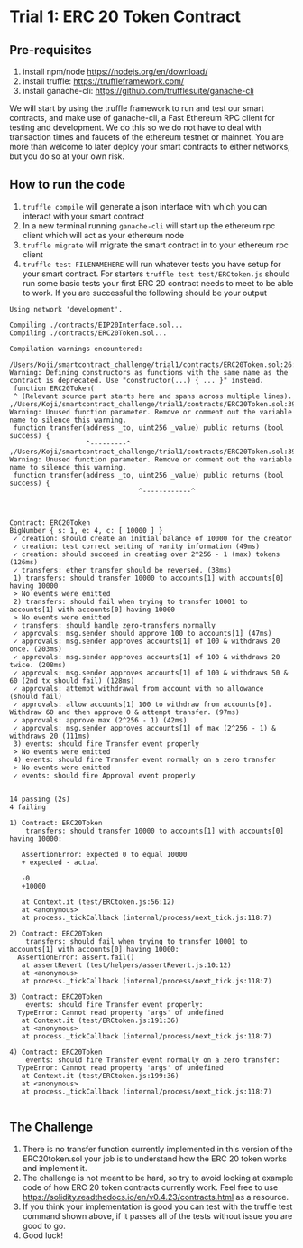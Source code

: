 # Trial 1: ERC 20 Token Contract
## Pre-requisites
   1. install npm/node https://nodejs.org/en/download/
   2. install truffle: https://truffleframework.com/
   3. install ganache-cli: https://github.com/trufflesuite/ganache-cli


We will start by using the truffle framework to run and test our smart contracts, and make use of ganache-cli, a Fast Ethereum RPC client for testing and development. We do this so we do not have to deal with transaction times and faucets of the ethereum testnet or mainnet. You are more than welcome to later deploy your smart contracts to either networks, but you do so at your own risk.

## How to run the code
   1. ```truffle compile``` will generate a json interface with which you can interact with your smart contract
   2. In a new terminal running ```ganache-cli``` will start up the ethereum rpc client which will act as your ethereum node
   3. ```truffle migrate``` will migrate the smart contract in to your ethereum rpc client
   4. ```truffle test FILENAMEHERE``` will run whatever tests you have setup for your smart contract. For starters ```truffle test test/ERCtoken.js``` should run some basic tests your first ERC 20 contract needs to meet to be able to work. If you are successful the following should be your output
   ```
   Using network 'development'.

Compiling ./contracts/EIP20Interface.sol...
Compiling ./contracts/ERC20Token.sol...

Compilation warnings encountered:

/Users/Koji/smartcontract_challenge/trial1/contracts/ERC20Token.sol:26:5: Warning: Defining constructors as functions with the same name as the contract is deprecated. Use "constructor(...) { ... }" instead.
    function ERC20Token(
    ^ (Relevant source part starts here and spans across multiple lines).
,/Users/Koji/smartcontract_challenge/trial1/contracts/ERC20Token.sol:39:23: Warning: Unused function parameter. Remove or comment out the variable name to silence this warning.
    function transfer(address _to, uint256 _value) public returns (bool success) {
                      ^---------^
,/Users/Koji/smartcontract_challenge/trial1/contracts/ERC20Token.sol:39:36: Warning: Unused function parameter. Remove or comment out the variable name to silence this warning.
    function transfer(address _to, uint256 _value) public returns (bool success) {
                                   ^------------^



  Contract: ERC20Token
BigNumber { s: 1, e: 4, c: [ 10000 ] }
    ✓ creation: should create an initial balance of 10000 for the creator
    ✓ creation: test correct setting of vanity information (49ms)
    ✓ creation: should succeed in creating over 2^256 - 1 (max) tokens (126ms)
    ✓ transfers: ether transfer should be reversed. (38ms)
    1) transfers: should transfer 10000 to accounts[1] with accounts[0] having 10000
    > No events were emitted
    2) transfers: should fail when trying to transfer 10001 to accounts[1] with accounts[0] having 10000
    > No events were emitted
    ✓ transfers: should handle zero-transfers normally
    ✓ approvals: msg.sender should approve 100 to accounts[1] (47ms)
    ✓ approvals: msg.sender approves accounts[1] of 100 & withdraws 20 once. (203ms)
    ✓ approvals: msg.sender approves accounts[1] of 100 & withdraws 20 twice. (208ms)
    ✓ approvals: msg.sender approves accounts[1] of 100 & withdraws 50 & 60 (2nd tx should fail) (128ms)
    ✓ approvals: attempt withdrawal from account with no allowance (should fail)
    ✓ approvals: allow accounts[1] 100 to withdraw from accounts[0]. Withdraw 60 and then approve 0 & attempt transfer. (97ms)
    ✓ approvals: approve max (2^256 - 1) (42ms)
    ✓ approvals: msg.sender approves accounts[1] of max (2^256 - 1) & withdraws 20 (111ms)
    3) events: should fire Transfer event properly
    > No events were emitted
    4) events: should fire Transfer event normally on a zero transfer
    > No events were emitted
    ✓ events: should fire Approval event properly


  14 passing (2s)
  4 failing

  1) Contract: ERC20Token
       transfers: should transfer 10000 to accounts[1] with accounts[0] having 10000:

      AssertionError: expected 0 to equal 10000
      + expected - actual

      -0
      +10000
      
      at Context.it (test/ERCtoken.js:56:12)
      at <anonymous>
      at process._tickCallback (internal/process/next_tick.js:118:7)

  2) Contract: ERC20Token
       transfers: should fail when trying to transfer 10001 to accounts[1] with accounts[0] having 10000:
     AssertionError: assert.fail()
      at assertRevert (test/helpers/assertRevert.js:10:12)
      at <anonymous>
      at process._tickCallback (internal/process/next_tick.js:118:7)

  3) Contract: ERC20Token
       events: should fire Transfer event properly:
     TypeError: Cannot read property 'args' of undefined
      at Context.it (test/ERCtoken.js:191:36)
      at <anonymous>
      at process._tickCallback (internal/process/next_tick.js:118:7)

  4) Contract: ERC20Token
       events: should fire Transfer event normally on a zero transfer:
     TypeError: Cannot read property 'args' of undefined
      at Context.it (test/ERCtoken.js:199:36)
      at <anonymous>
      at process._tickCallback (internal/process/next_tick.js:118:7)


   ```
 
## The Challenge

   1. There is no transfer function currently implemented in this version of the ERC20token.sol your job is to understand how the ERC 20 token works and implement it. 
   2. The challenge is not meant to be hard, so try to avoid looking at example code of how ERC 20 token contracts currently work. Feel free to use https://solidity.readthedocs.io/en/v0.4.23/contracts.html as a resource.
   3. If you think your implementation is good you can test with the truffle test command shown above, if it passes all of the tests without issue you are good to go.
   4. Good luck!

